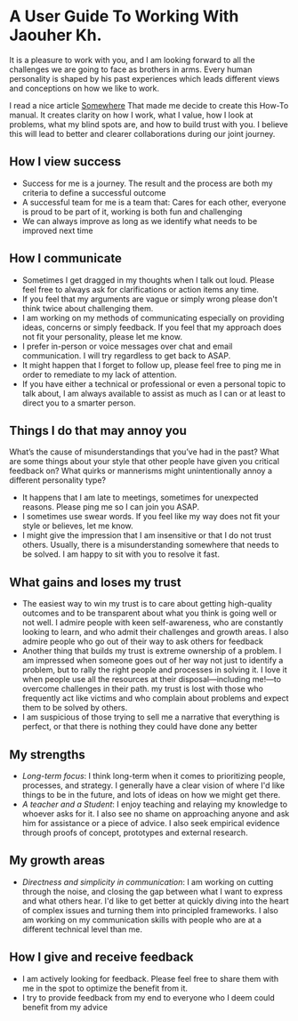 # A User Guide To Working With Jaouher Kh.

It is a pleasure to work with you, and I am looking forward to all the challenges we are going to face as brothers in arms. Every human personality is shaped by his past experiences which leads different views and conceptions on how we like to work.

I read a nice article [Somewhere](https://lg.substack.com/p/the-looking-glass-a-user-guide-to) That made me decide to create this How-To manual. It creates clarity on how I work, what I value, how I look at problems, what my blind spots are, and how to build trust with you. I believe this will lead to better and clearer collaborations during our joint journey.

## How I view success
- Success for me is a journey. The result and the process are both my criteria to define a successful outcome
- A successful team for me is a team that: Cares for each other, everyone is proud to be part of it, working is both fun and challenging
- We can always improve as long as we identify what needs to be improved next time

## How I communicate

- Sometimes I get dragged in my thoughts when I talk out loud. Please feel free to always ask for clarifications or action items any time.
- If you feel that my arguments are vague or simply wrong please don't think twice about challenging them.
- I am working on my methods of communicating especially on providing ideas, concerns or simply feedback. If you feel that my approach does not fit your personality, please let me know. 
- I prefer in-person or voice messages over chat and email communication. I will try regardless to get back to ASAP.
- It might happen that I forget to follow up, please feel free to ping me in order to remediate to my lack of attention.
- If you have either a technical or professional or even a personal topic to talk about, I am always available to assist as much as I can or at least to direct you to a smarter person. 

## Things I do that may annoy you
What’s the cause of misunderstandings that you’ve had in the past? What are some things about your style that other people have given you critical feedback on? What quirks or mannerisms might unintentionally annoy a different personality type?

- It happens that I am late to meetings, sometimes for unexpected reasons. Please ping me so I can join you ASAP.
- I sometimes use swear words. If you feel like my way does not fit your style or believes, let me know.
- I might give the impression that I am insensitive or that I do not trust others. Usually, there is a misunderstanding somewhere that needs to be solved. I am happy to sit with you to resolve it fast.


## What gains and loses my trust

- The easiest way to win my trust is to care about getting high-quality outcomes and to be transparent about what you think is going well or not well. I admire people with keen self-awareness, who are constantly looking to learn, and who admit their challenges and growth areas. I also admire people who go out of their way to ask others for feedback
- Another thing that builds my trust is extreme ownership of a problem. I am impressed when someone goes out of her way not just to identify a problem, but to rally the right people and processes in solving it. I love it when people use all the resources at their disposal—including me!—to overcome challenges in their path. my trust is lost with those who frequently act like victims and who complain about problems and expect them to be solved by others.
- I am suspicious of those trying to sell me a narrative that everything is perfect, or that there is nothing they could have done any better

## My strengths
- *Long-term focus*: I think long-term when it comes to prioritizing people, processes, and strategy. I generally have a clear vision of where I'd like things to be in the future, and lots of ideas on how we might get there.
- *A teacher and a Student*: I enjoy teaching and relaying my knowledge to whoever asks for it. I also see no shame on approaching anyone and ask him for assistance or a piece of advice. I also seek empirical evidence through proofs of concept, prototypes and external research.

## My growth areas

- *Directness and simplicity in communication*: I am working on cutting through the noise, and closing the gap between what I want to express and what others hear. I'd like to get better at quickly diving into the heart of complex issues and turning them into principled frameworks. I also am working on my communication skills with people who are at a different technical level than me.

## How I give and receive feedback
- I am actively looking for feedback. Please feel free to share them with me in the spot to optimize the benefit from it. 
- I try to provide feedback from my end to everyone who I deem could benefit from my advice 

